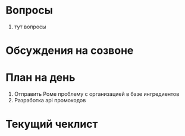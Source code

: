# Вопросы
1. тут вопросы

# Обсуждения на созвоне

# План на день
1. Отправить Роме проблему с организацией в базе ингредиентов
2. Разработка api промокодов
# Текущий чеклист 
